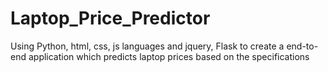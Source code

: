 # Laptop_Price_Predictor
Using Python, html, css, js languages and jquery, Flask to create a end-to-end application which predicts laptop prices based on the specifications 
